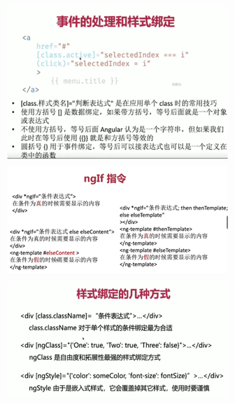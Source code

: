 ![image-20221127145428243](../../public/image-20221127145428243.png)

![image-20221127184115249](../../public/image-20221127184115249.png)

![image-20221127224156925](../../public/image-20221127224156925.png)